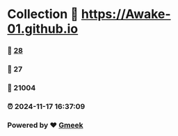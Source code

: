 # Collection :link: https://Awake-01.github.io 
### :page_facing_up: [28](https://Awake-01.github.io/tag.html) 
### :speech_balloon: 27 
### :hibiscus: 21004 
### :alarm_clock: 2024-11-17 16:37:09 
### Powered by :heart: [Gmeek](https://github.com/Meekdai/Gmeek)
